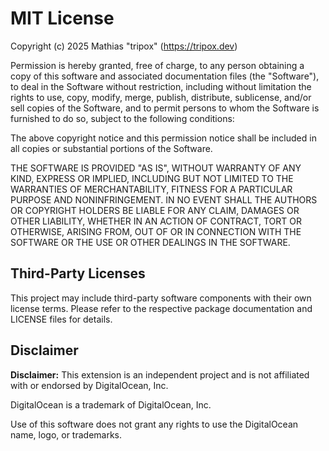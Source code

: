 # MIT License

Copyright (c) 2025 Mathias "tripox" (https://tripox.dev)

Permission is hereby granted, free of charge, to any person obtaining a copy
of this software and associated documentation files (the "Software"), to deal
in the Software without restriction, including without limitation the rights
to use, copy, modify, merge, publish, distribute, sublicense, and/or sell
copies of the Software, and to permit persons to whom the Software is
furnished to do so, subject to the following conditions:

The above copyright notice and this permission notice shall be included in all
copies or substantial portions of the Software.

THE SOFTWARE IS PROVIDED "AS IS", WITHOUT WARRANTY OF ANY KIND, EXPRESS OR
IMPLIED, INCLUDING BUT NOT LIMITED TO THE WARRANTIES OF MERCHANTABILITY,
FITNESS FOR A PARTICULAR PURPOSE AND NONINFRINGEMENT. IN NO EVENT SHALL THE
AUTHORS OR COPYRIGHT HOLDERS BE LIABLE FOR ANY CLAIM, DAMAGES OR OTHER
LIABILITY, WHETHER IN AN ACTION OF CONTRACT, TORT OR OTHERWISE, ARISING FROM,
OUT OF OR IN CONNECTION WITH THE SOFTWARE OR THE USE OR OTHER DEALINGS IN THE
SOFTWARE.

## Third-Party Licenses

This project may include third-party software components with their own license terms. 
Please refer to the respective package documentation and LICENSE files for details.

## Disclaimer

**Disclaimer:** This extension is an independent project and is not affiliated with or endorsed by DigitalOcean, Inc.

DigitalOcean is a trademark of DigitalOcean, Inc.

Use of this software does not grant any rights to use the DigitalOcean name, logo, or trademarks.
